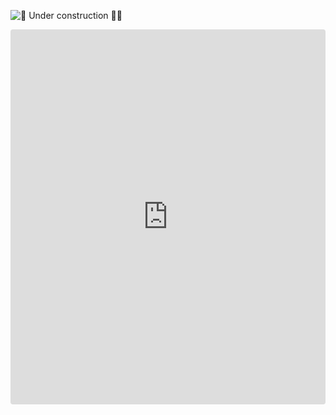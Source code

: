 ![🚧 Under construction 👷‍♂️](https://i.imgur.com/LEP2R3N.png)

<iframe
  src="https://stackblitz.com/github/jcbhmr/esmurl/tree/main/docs/stackblitz?embed=1&file=index.ts&hideExplorer=1&hideNavigation=1&view=editor"
  style="max-width: 1000px; width: 100%; height: 600px; border: 0; border-radius: 4px; overflow: hidden;"
  frameborder="0"
></iframe>
